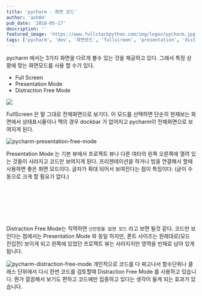 ```yaml
---
title: 'pycharm - 화면 모드'
author: 'ash84'
pub_date: '2018-05-17'
description: ''
featured_image: 'https://www.fullstackpython.com/img/logos/pycharm.jpg'
tags: ['pycharm', 'dev', '화면모드', 'fullscreen', 'presentation', 'distraction_free']
---
```



pycharm 에서는 3가지 화면을 다르게 볼수 있는 것을 제공하고 있다. 그래서 특정 상황에 맞는 화면모드를 사용 할 수가 있다. 

- Full Screen
- Presentation Mode
- Distraction Free Mode

![](https://c1.staticflickr.com/3/2874/33976246781_e251d765b8.jpg)

FullScreen 은 말 그대로 전체화면으로 보기다. 이 모드를 선택하면 단순히 현재보는 화면에서 상태표시줄이나 맥의 경우 dockbar 가 없어지고 pycharm이 전체화면으로 보여지게 된다. 

![pycharm-presentation-free-mode](https://c1.staticflickr.com/3/2895/33264127744_3c7e6a0a0b.jpg)
  
Presentation Mode 는 기본 뷰에서 프로젝트 뷰나 다른 여타의 왼쪽 오른쪽에 열려 있는 것들이 사라지고 코드만 보여지게 된다. 프리젠테이션을 하거나 빔을 연결해서 할때 사용하면 좋은 화면 모드이다. 글자가 확대 되어서 보여진다는 점이 특징이다. (굳이 수동으로 크게 할 필요가 없다.)
<script async src="//pagead2.googlesyndication.com/pagead/js/adsbygoogle.js"></script>
<!-- 페이지내_긴_배너 -->
<ins class="adsbygoogle"
     style="display:inline-block;width:728px;height:90px"
     data-ad-client="ca-pub-8699046198561974"
     data-ad-slot="5480877276"></ins>
<script>
(adsbygoogle = window.adsbygoogle || []).push({});
</script>

Distraction Free Mode는 직역하면 `산만함을 없앤 모드` 라고 보면 될것 같다. 코드만 보인다는 점에서는 Presentation Mode 와 동일 하지만, 폰트 사이즈는 원래대로(모드 진입전) 보이게 되고 왼쪽에 있었던 프로젝트 뷰는 사라지지만 영역을 빈채로 남아 있게 됩니다. 

![pycharm-distraction-free-mode](https://c1.staticflickr.com/4/3948/34096515205_ee828dce40_b.jpg)
개인적으로 코드를 다 짜고나서 함수단위나 클래스 단위에서 다시 한번 코드를 검토할때 Distraction Free Mode 를 사용하고 있습니다. 뭔가 깔끔해서 보기도 편하고 코드에만 집중하고 있다는 생각이 들게 되는 효과가 있습니다. 




